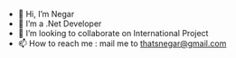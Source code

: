 - 👋 Hi, I’m Negar
- 👀 I’m a .Net Developer
- 💞️ I’m looking to collaborate on International Project
- 📫 How to reach me : mail me to thatsnegar@gmail.com 
